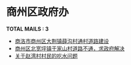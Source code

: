 # 商州区政府办

__TOTAL MAILS : 3__
- [商洛市商州区大荆镇薛沟村通村道路建设](../../category/letters/2045.md)
- [商州区北宽坪镇于家山村道路不通，求政府解决](../../category/letters/1321.md)
- [关于赵湾村村民的吃水问题](../../category/letters/1195.md)